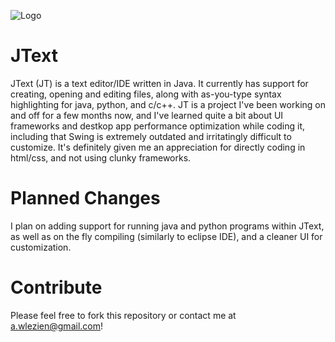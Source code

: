 


![Logo](https://github.com/zlex7/JTextEdit/blob/master/images/JT.png)

# JText
JText (JT) is a text editor/IDE written in Java. It currently has support for creating, opening and editing files, along with as-you-type syntax highlighting for java, python, and c/c++. JT is a project I've been working on and off for a few months now, and I've learned quite a bit about UI frameworks and destkop app performance optimization while coding it, including that Swing is extremely outdated and irritatingly difficult to customize. It's definitely given me an appreciation for directly coding in html/css, and not using clunky frameworks. 

# Planned Changes

I plan on adding support for running java and python programs within JText, as well as on the fly compiling (similarly to eclipse IDE), and a cleaner UI for customization.

# Contribute

Please feel free to fork this repository or contact me at a.wlezien@gmail.com!
